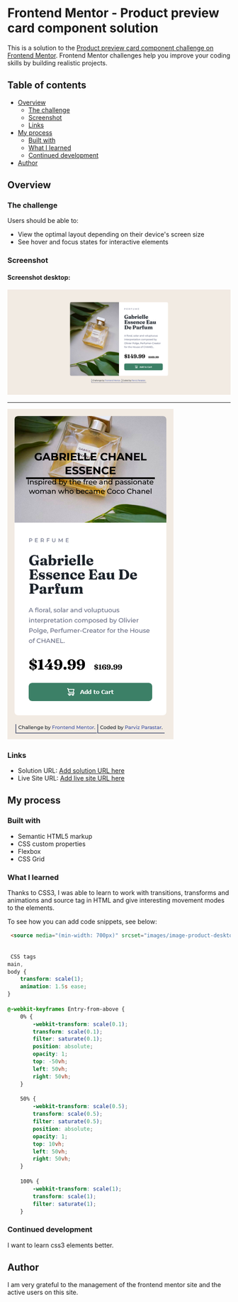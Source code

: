 # Frontend Mentor - Product preview card component solution

This is a solution to the [Product preview card component challenge on Frontend Mentor](https://www.frontendmentor.io/challenges/product-preview-card-component-GO7UmttRfa). Frontend Mentor challenges help you improve your coding skills by building realistic projects.

## Table of contents

- [Overview](#overview)
  - [The challenge](#the-challenge)
  - [Screenshot](#screenshot)
  - [Links](#links)
- [My process](#my-process)
  - [Built with](#built-with)
  - [What I learned](#what-i-learned)
  - [Continued development](#continued-development)
- [Author](#author)


## Overview

### The challenge

Users should be able to:

- View the optimal layout depending on their device's screen size
- See hover and focus states for interactive elements

### Screenshot

#### Screenshot desktop:
  ![screenshot-desktop](https://github.com/Parviz-Parastar/Product-preview-card/blob/main/screenshot/desktop.png?raw=true)

***
  ![screenshot-mobile](https://github.com/Parviz-Parastar/Product-preview-card/blob/main/screenshot/mobile.png?raw=true)

### Links

- Solution URL: [Add solution URL here](https://github.com/Parviz-Parastar/Product-preview-card)
- Live Site URL: [Add live site URL here](https://parviz-parastar.github.io/Product-preview-card/)

## My process

### Built with

- Semantic HTML5 markup
- CSS custom properties
- Flexbox
- CSS Grid

### What I learned

Thanks to CSS3, I was able to learn to work with transitions, transforms and animations and source tag in HTML and give interesting movement modes to the elements.

To see how you can add code snippets, see below:

```html
 <source media="(min-width: 700px)" srcset="images/image-product-desktop.jpg">
```
```css

 CSS tags
main,
body {
    transform: scale(1);
    animation: 1.5s ease;
}

@-webkit-keyframes Entry-from-above {
    0% {
        -webkit-transform: scale(0.1);
        transform: scale(0.1);
        filter: saturate(0.1);
        position: absolute;
        opacity: 1;
        top: -50vh;
        left: 50vh;
        right: 50vh;
    }

    50% {
        -webkit-transform: scale(0.5);
        transform: scale(0.5);
        filter: saturate(0.5);
        position: absolute;
        opacity: 1;
        top: 10vh;
        left: 50vh;
        right: 50vh;
    }

    100% {
        -webkit-transform: scale(1);
        transform: scale(1);
        filter: saturate(1);
    }
```

### Continued development

I want to learn css3 elements better.

## Author
  I am very grateful to the management of the frontend mentor site and the active users on this site.
